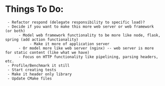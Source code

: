 # Things To Do:
     - Refactor respond (delegate responsibility to specific load)?
     - Decide if you want to make this more web server or web framework (or both)
          - Model web framework functionality to be more like node, flask, spring (add action functionality)
               - Make it more of application server
          - Or model more like web server (nginx) -- web server is more for static content (like what we have)
          - Focus on HTTP functionality like pipelining, parsing headers, etc.
     - Profile/Benchmark it still
     - Start creating tests 
     - Make it header only library
     - Update CMake files

